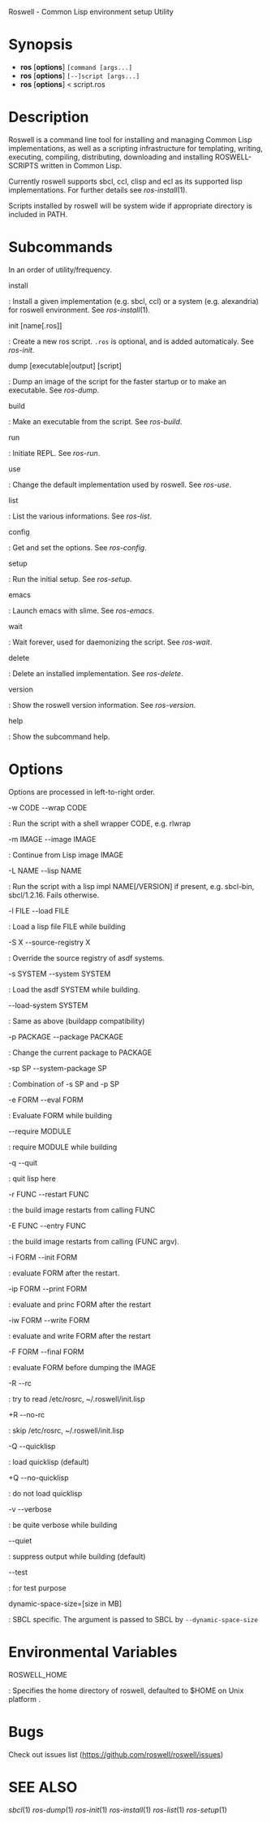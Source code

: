 Roswell - Common Lisp environment setup Utility

# Synopsis

* **ros** [**options**] `[command [args...]`
* **ros** [**options**] `[--]script [args...]`
* **ros** [**options**] < script.ros

# Description

Roswell is a command line tool for installing and managing Common Lisp implementations, as well as a scripting infrastructure for templating, writing, executing, compiling, distributing, downloading and installing ROSWELL-SCRIPTS written in Common Lisp.

Currently roswell supports sbcl, ccl, clisp and ecl as its supported lisp implementations. For further details see _ros-install_(1).

Scripts installed by roswell will be system wide if appropriate directory is included in PATH.

# Subcommands

In an order of utility/frequency.

install

  : Install a given implementation (e.g. sbcl, ccl) or a system (e.g. alexandria) for roswell environment. See _ros-install_(1).

init [name[.ros]]

  : Create a new ros script. `.ros` is optional, and is added automaticaly. See _ros-init_.

dump [executable|output] [script]

  : Dump an image of the script for the faster startup or to make an executable. See _ros-dump_.

build

  : Make an executable from the script. See _ros-build_.

run

  : Initiate REPL. See _ros-run_.

use

  : Change the default implementation used by roswell. See _ros-use_.

list

  : List the various informations. See _ros-list_.

config

  : Get and set the options. See _ros-config_.

setup

  : Run the initial setup. See _ros-setup_.

emacs

  : Launch emacs with slime. See _ros-emacs_.

wait

  : Wait forever, used for daemonizing the script. See _ros-wait_.

delete

  : Delete an installed implementation. See _ros-delete_.

version

  : Show the roswell version information. See _ros-version_.

help

  : Show the subcommand help.

# Options

Options are processed in left-to-right order.

-w CODE     --wrap CODE

  : Run the script with a shell wrapper CODE, e.g. rlwrap

-m IMAGE    --image IMAGE        

  : Continue from Lisp image IMAGE

-L NAME     --lisp NAME          

  : Run the script with a lisp impl NAME[/VERSION] if present, e.g. sbcl-bin, sbcl/1.2.16. Fails otherwise.

-l FILE     --load FILE          

  : Load a lisp file FILE while building

-S X        --source-registry X  

  : Override the source registry of asdf systems.

-s SYSTEM   --system SYSTEM      

  : Load the asdf SYSTEM while building.

--load-system SYSTEM 

  : Same as above (buildapp compatibility)

-p PACKAGE  --package PACKAGE    

  : Change the current package to PACKAGE

-sp SP      --system-package SP  

  : Combination of -s SP and -p SP

-e FORM     --eval FORM          

  : Evaluate FORM while building

--require MODULE

  : require MODULE while building

-q          --quit               

  : quit lisp here

-r FUNC     --restart FUNC       

  : the build image restarts from calling FUNC

-E FUNC     --entry FUNC         

  : the build image restarts from calling (FUNC argv).

-i FORM     --init FORM          

  : evaluate FORM after the restart.

-ip FORM    --print FORM         

  : evaluate and princ FORM after the restart

-iw FORM    --write FORM         

  : evaluate and write FORM after the restart

-F FORM     --final FORM         

  : evaluate FORM before dumping the IMAGE

-R          --rc                 

  : try to read /etc/rosrc, ~/.roswell/init.lisp

+R          --no-rc              

  : skip /etc/rosrc, ~/.roswell/init.lisp

-Q          --quicklisp          

  : load quicklisp (default)

+Q          --no-quicklisp       

  : do not load quicklisp

-v          --verbose            

  : be quite verbose while building

--quiet

  : suppress output while building (default)

--test

  : for test purpose

dynamic-space-size=[size in MB]

  : SBCL specific. The argument is passed to SBCL by `--dynamic-space-size`




# Environmental Variables

ROSWELL_HOME

  : Specifies the home directory of roswell, defaulted to $HOME on Unix platform .

<!-- ROSWELL_HTML_TEST -->
<!--  -->
<!--   :  -->


# Bugs

Check out issues list (https://github.com/roswell/roswell/issues)

# SEE ALSO
_sbcl_(1) _ros-dump_(1) _ros-init_(1) _ros-install_(1) _ros-list_(1) _ros-setup_(1)


